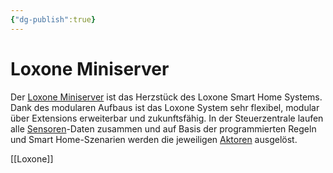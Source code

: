 ```yaml
---
{"dg-publish":true}
---
```


# Loxone Miniserver

Der [Loxone Miniserver](https://www.homeandsmart.de/loxone-smart-home-miniserver "Loxone Miniserver") ist das Herzstück des Loxone Smart Home Systems. Dank des modularen Aufbaus ist das Loxone System sehr flexibel, modular über Extensions erweiterbar und zukunftsfähig. In der Steuerzentrale laufen alle [Sensoren](https://www.homeandsmart.de/sensor-induktiver-und-kapazitiver "Sensoren")-Daten zusammen und auf Basis der programmierten Regeln und Smart Home-Szenarien werden die jeweiligen [Aktoren](https://www.homeandsmart.de/aktor-aktoren-und-aktuatoren-erklaert "Aktoren") ausgelöst.

[[Loxone]]